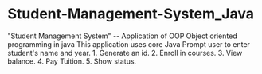 # Student-Management-System_Java
"Student Management System" -- Application of OOP Object oriented programming in java This application uses core Java Prompt user to enter student's name and year. 1.  Generate an id. 2.  Enroll in courses. 3.  View balance. 4.  Pay Tuition. 5.  Show status.
